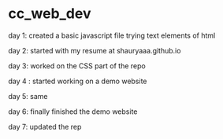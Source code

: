 # cc_web_dev
day 1: created a basic javascript file  trying text elements of html


day 2: started with my resume at shauryaaa.github.io


day 3: worked on the CSS part of the repo



day 4 : started working on a demo website 


day 5: same


day 6: finally finished the demo website


day 7: updated the rep
